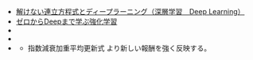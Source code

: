 - [解けない連立方程式とディープラーニング（深層学習　Deep Learning）](http://www.fward.net/archives/2126)
- [ゼロからDeepまで学ぶ強化学習](http://qiita.com/icoxfog417/items/242439ecd1a477ece312)
- [](https://github.com/dubezOniner/Deep-QLearning-Demo-csharp)
- [](http://nnadl-ja.github.io/nnadl_site_ja/index.html)
- [](http://s0sem0y.hatenablog.com/entry/2017/04/28/011535)
  - 指数減衰加重平均更新式
    より新しい報酬を強く反映する。
